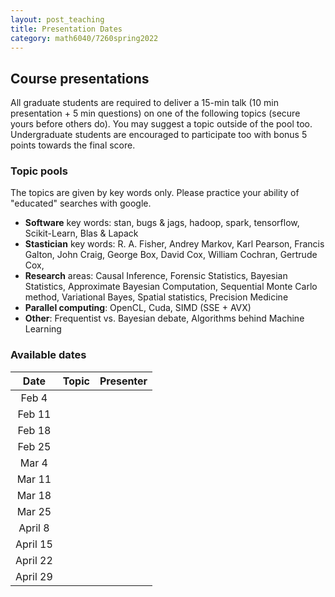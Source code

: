 ```yaml
---
layout: post_teaching
title: Presentation Dates
category: math6040/7260spring2022
---
```


## Course presentations

All graduate students are required to deliver a 15-min talk (10 min presentation + 5 min questions) on one of the following topics (secure yours before others do).  You may suggest a topic outside of the pool too.  Undergraduate students are encouraged to participate too with bonus 5 points towards the final score.

### Topic pools

The topics are given by key words only.  Please practice your ability of "educated" searches with google.

- **Software** key words: stan, bugs & jags, hadoop, spark, tensorflow, Scikit-Learn, Blas & Lapack
- **Stastician** key words: R. A. Fisher, Andrey Markov, Karl Pearson, Francis Galton, John Craig, George Box, David Cox, William Cochran, Gertrude Cox, 
- **Research** areas: Causal Inference, Forensic Statistics, Bayesian Statistics, Approximate Bayesian Computation, Sequential Monte Carlo method, Variational Bayes, Spatial statistics, Precision Medicine
- **Parallel computing**: OpenCL, Cuda, SIMD (SSE + AVX)
- **Other**: Frequentist vs. Bayesian debate, Algorithms behind Machine Learning

### Available dates

|Date |Topic| Presenter|
|:---:|:---:|:---:|
|Feb 4|  | |
|Feb 11| |  |
|Feb 18|  ||
|Feb 25| |  |
|Mar 4 | | |
|Mar 11| | |
|Mar 18| | |
|Mar 25|  | |
|April 8| | |
|April 15|  | |
|April 22|  | |
|April 29| | |